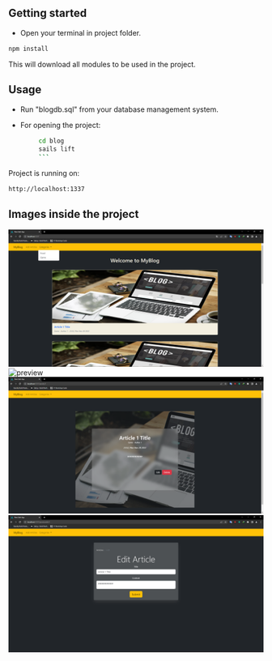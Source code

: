 ## Getting started

* Open your terminal in project folder.

```sh
npm install
```

This will download all modules to be used in the project.

## Usage

* Run "blogdb.sql" from your database management system.

* For opening the project:     

   ```sh
        cd blog
        sails lift
        ```


Project is running on:

```sh
http://localhost:1337
```

## Images inside the project

![preview](/pic/mainpagewithcategories.PNG)
![preview](/pic/addarticles.PNG)
![preview](/pic/articledetails.PNG)
![preview](/pic/editarticle.PNG)